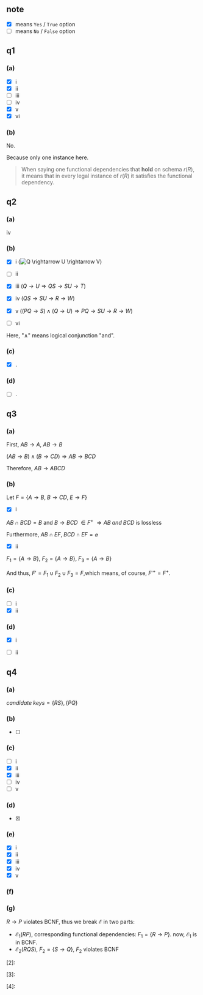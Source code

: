 ## note
- [x] means `Yes` / `True` option
- [ ] means `No` / `False` option

## q1

### (a)
- [x] i 
- [x] ii
- [ ] iii
- [ ] iv
- [x] v
- [x] vi

### (b)
No.

Because only one instance here.

> When saying one functional dependencies that **hold** on schema $r(R)$, it means that 
> in every legal instance of $r(R)$ it satisfies the functional dependency.





## q2

### (a)

iv

### (b)



- [x] i (![$Q \rightarrow U \rightarrow V$][1])

- [ ] ii 
- [x] iii  ($Q \rightarrow U \Rightarrow QS \rightarrow SU \rightarrow T$)
- [x] iv  ($QS \rightarrow SU \rightarrow R \rightarrow  W$)
- [x] v  ($(PQ \rightarrow S) \wedge (Q \rightarrow  U)  \Rightarrow PQ \rightarrow SU \rightarrow R \rightarrow W$)
- [ ] vi


Here, "$\wedge$" means logical conjunction "and".

### (c)

- [x] .

### (d)
- [ ] . 





## q3

### (a)

First, $AB \rightarrow A$,  $AB \rightarrow B$

$(AB \rightarrow B) \wedge (B \rightarrow CD) \Rightarrow AB \rightarrow BCD$

Therefore, $AB \rightarrow ABCD$

### (b)

Let $F=\{A \rightarrow B,\;  B \rightarrow CD,\;  E \rightarrow F\}$

- [x] i


$AB \cap BCD = B$ and $B \rightarrow BCD \; \in F^{+}$  $\Rightarrow AB \; and \; BCD$ is lossless

Furthermore,  $AB \cap EF, \; BCD \cap EF = \varnothing$

- [x] ii

$F_1=\{A \rightarrow B \}$, $F_2=\{A \rightarrow B \}$, $F_3=\{A \rightarrow B \}$

And thus, $F'=F_1 \cup F_2 \cup F_3 = F$,which means, of course, $F'^+ = F^+$.

### (c)

- [ ] i
- [x] ii

### (d)

- [x] i
- [ ] ii





## q4

### (a)

$candidate \; keys=\{RS\}, \{PQ \}$

### (b)

- [ ] 

### (c)

- [ ] i
- [x] ii
- [x] iii
- [ ] iv 
- [ ] v

### (d)

- [x] 

### (e)

- [x] i
- [x] ii
- [x] iii
- [x] iv
- [x] v

### (f)



### (g)

$R \rightarrow P$ violates BCNF,  thus we break  $\mathcal{E}$ in two parts:

+ $\mathcal{E}_1(RP)$, corresponding functional dependencies: $F_1 = \{R \rightarrow P\}$. now,  $\mathcal{E}_1$  is  in BCNF.
+ $\mathcal{E}_2(RQS)$, $F_2=\{S \rightarrow Q\}$, $F_2$ violates BCNF



[1]: https://latex.codecogs.com/svg.latex?Q&space;\rightarrow&space;U&space;\rightarrow&space;V

[2]: 

[3]: 

[4]: